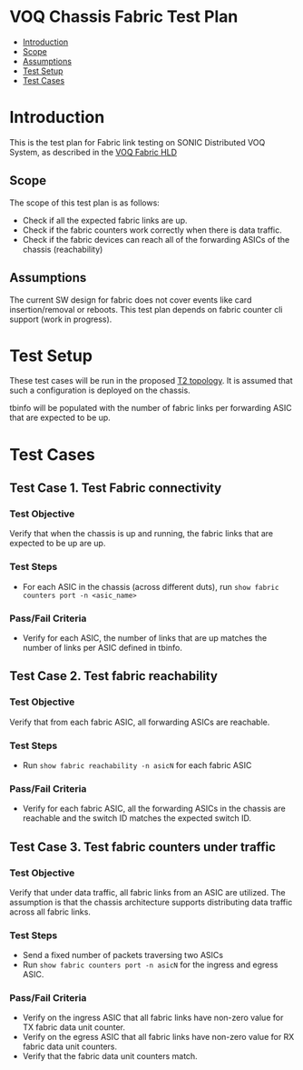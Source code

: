 # **VOQ Chassis Fabric Test Plan**

 - [Introduction](#introduction)
 - [Scope](#scope)
 - [Assumptions](#assumptions)
 - [Test Setup](#test-setup)
 - [Test Cases](#test-cases)
     
# Introduction 

This is the test plan for Fabric link testing on SONIC Distributed VOQ System, as described in the [VOQ Fabric HLD](https://github.com/Azure/SONiC/blob/master/doc/voq/fabric.md)

## Scope

The scope of this test plan is as follows:
* Check if all the expected fabric links are up.
* Check if the fabric counters work correctly when there is data traffic.
* Check if the fabric devices can reach all of the forwarding ASICs of the chassis (reachability)

## Assumptions

The current SW design for fabric does not cover events like card insertion/removal or reboots. This test plan depends on fabric counter cli support (work in progress).

# Test Setup

These test cases will be run in the proposed [T2 topology](https://github.com/Azure/sonic-mgmt/blob/master/ansible/vars/topo_t2.yml). It is assumed that such a configuration is deployed on the chassis.

tbinfo will be populated with the number of fabric links per forwarding ASIC that are expected to be up.

# Test Cases

## Test Case 1. Test Fabric connectivity

### Test Objective
Verify that when the chassis is up and running, the fabric links that are expected to be up are up.

### Test Steps
* For each ASIC in the chassis (across different duts), run `show fabric counters port -n <asic_name>` 

### Pass/Fail Criteria
* Verify for each ASIC, the number of links that are up matches the number of links per ASIC defined in tbinfo.

## Test Case 2. Test fabric reachability

### Test Objective
Verify that from each fabric ASIC, all forwarding ASICs are reachable.

### Test Steps
* Run `show fabric reachability -n asicN` for each fabric ASIC

### Pass/Fail Criteria
* Verify for each fabric ASIC, all the forwarding ASICs in the chassis are reachable and the switch ID matches the expected switch ID.

## Test Case 3. Test fabric counters under traffic

### Test Objective
Verify that under data traffic, all fabric links from an ASIC are utilized. The assumption is that the chassis architecture supports distributing data traffic across all fabric links. 

### Test Steps
* Send a fixed number of packets traversing two ASICs
* Run `show fabric counters port -n asicN` for the ingress and egress ASIC. 

### Pass/Fail Criteria
* Verify on the ingress ASIC that all fabric links have non-zero value for TX fabric data unit counter.
* Verify on the egress ASIC that all fabric links have non-zero value for RX fabric data unit counters.
* Verify that the fabric data unit counters match. 
